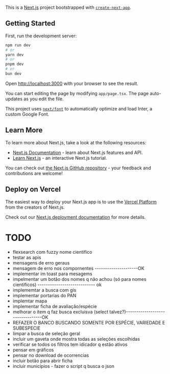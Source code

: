 This is a [Next.js](https://nextjs.org/) project bootstrapped with [`create-next-app`](https://github.com/vercel/next.js/tree/canary/packages/create-next-app).

## Getting Started

First, run the development server:

```bash
npm run dev
# or
yarn dev
# or
pnpm dev
# or
bun dev
```

Open [http://localhost:3000](http://localhost:3000) with your browser to see the result.

You can start editing the page by modifying `app/page.tsx`. The page auto-updates as you edit the file.

This project uses [`next/font`](https://nextjs.org/docs/basic-features/font-optimization) to automatically optimize and load Inter, a custom Google Font.

## Learn More

To learn more about Next.js, take a look at the following resources:

- [Next.js Documentation](https://nextjs.org/docs) - learn about Next.js features and API.
- [Learn Next.js](https://nextjs.org/learn) - an interactive Next.js tutorial.

You can check out [the Next.js GitHub repository](https://github.com/vercel/next.js/) - your feedback and contributions are welcome!

## Deploy on Vercel

The easiest way to deploy your Next.js app is to use the [Vercel Platform](https://vercel.com/new?utm_medium=default-template&filter=next.js&utm_source=create-next-app&utm_campaign=create-next-app-readme) from the creators of Next.js.

Check out our [Next.js deployment documentation](https://nextjs.org/docs/deployment) for more details.


# TODO

* flexsearch com fuzzy nome cientifico
* testar as apis
* mensagens de erro geraus
* mensagem de erro nos compornentes ---------------------OK
* implementar im toast para mesagems
* impelmentar um botão dos nomes q não achou (só para nomes cientificos) ---------------------------- ok
* implememtar a busca com gis
* implementar portarias do PAN
* implemtar mapa
* implementar ficha de avaliação/espécie
* melhorar o item q faz busca excluisva (select talvez?)---------------------------------OK
* REFAZER O BANCO BUSCANDO SOMENTE POR ESPÉCIE, VARIEDADE E SUBESPECIE
* limpar a busca de seleção geral
* incluir um gaveta onde mostra todas as seleções escolhidas
* verificar se todos os filtros tem idicador q estão ativos
* pensar em gráficos
* pensar no download de ocorrencias
* incluir botão para abrir ficha
* incluir municípios - fazer o script q busca o json